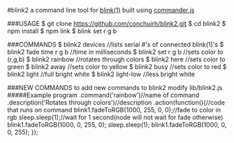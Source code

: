 #blink2
a command line tool for [blink(1)](http://thingm.com/products/blink-1.html)
built using [commander.js](http://visionmedia.github.io/commander.js/)

###USAGE
    $ git clone https://github.com/conchuirh/blink2.git
    $ cd blink2
    $ npm install
    $ npm link
    $ blink set r g b

###COMMANDS
    $ blink2 devices //lists serial #'s of connected blink(1)'s
    $ blink2 fade time r g b //time in milliseconds
    $ blink2 set r g b //sets color to (r,g,b)
    $ blink2 rainbow //rotates through colors
    $ blink2 here //sets color to green
    $ blink2 away //sets color to yellow
    $ blink2 busy //sets color to red
    $ blink2 light //full bright white
    $ blink2 light-low //less bright white

###NEW COMMANDS
to add new commands to blink2 modify lib/blink2.js
#####Example
    program
      .command('rainbow')//name of command
      .description('Rotates through colors')//description
      .action(function(){//code that runs on command
        blink1.fadeToRGB(1000, 255, 0, 0);//fade to color in rgb
        sleep.sleep(1);//wait for 1 second(node will not wait for fade otherwise)
        blink1.fadeToRGB(1000, 0, 255, 0);
        sleep.sleep(1);
        blink1.fadeToRGB(1000, 0, 0, 255);
    });

